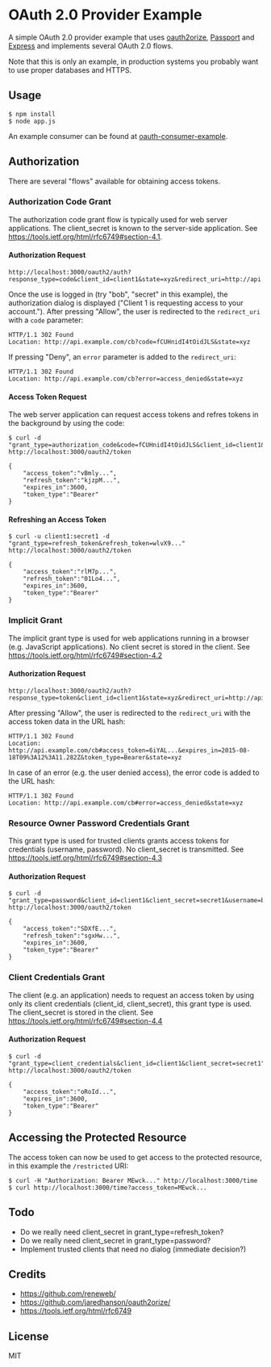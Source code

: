 OAuth 2.0 Provider Example
==========================

A simple OAuth 2.0 provider example that uses [oauth2orize](https://github.com/jaredhanson/oauth2orize), [Passport](http://passportjs.org/) and [Express](http://expressjs.com/) and implements several OAuth 2.0 flows.

Note that this is only an example, in production systems you probably want to use proper databases and HTTPS.


Usage
-----

```
$ npm install
$ node app.js
```

An example consumer can be found at [oauth-consumer-example](https://github.com/nicokaiser/oauth-consumer-example).


Authorization
-------------

There are several "flows" available for obtaining access tokens.

### Authorization Code Grant

The authorization code grant flow is typically used for web server applications. The client_secret is known to the server-side application. See https://tools.ietf.org/html/rfc6749#section-4.1.


#### Authorization Request

```
http://localhost:3000/oauth2/auth?response_type=code&client_id=client1&state=xyz&redirect_uri=http://api.example.com/cb
```

Once the use is logged in (try "bob", "secret" in this example), the authorization dialog is displayed ("Client 1 is requesting access to your account."). After pressing "Allow", the user is redirected to the `redirect_uri` with a `code` parameter:

```
HTTP/1.1 302 Found
Location: http://api.example.com/cb?code=fCUHnidI4tOidJLS&state=xyz
```

If pressing "Deny", an `error` parameter is added to the `redirect_uri`:

```
HTTP/1.1 302 Found
Location: http://api.example.com/cb?error=access_denied&state=xyz
```

#### Access Token Request

The web server application can request access tokens and refres tokens in the background by using the code:

```
$ curl -d "grant_type=authorization_code&code=fCUHnidI4tOidJLS&client_id=client1&client_secret=secret1&redirect_uri=http://api.example.com/cb" http://localhost:3000/oauth2/token
```

```
{
    "access_token":"vBmly...",
    "refresh_token":"kjzpM...",
    "expires_in":3600,
    "token_type":"Bearer"
}
```

#### Refreshing an Access Token

```
$ curl -u client1:secret1 -d "grant_type=refresh_token&refresh_token=wlvX9..." http://localhost:3000/oauth2/token
```

```
{
    "access_token":"rlM7p...",
    "refresh_token":"01Lo4...",
    "expires_in":3600,
    "token_type":"Bearer"
}
```


### Implicit Grant

The implicit grant type is used for web applications running in a browser (e.g. JavaScript applications). No client secret is stored in the client. See https://tools.ietf.org/html/rfc6749#section-4.2


#### Authorization Request

```
http://localhost:3000/oauth2/auth?response_type=token&client_id=client1&state=xyz&redirect_uri=http://api.example.com/cb
```

After pressing "Allow", the user is redirected to the `redirect_uri` with the access token data in the URL hash:

```
HTTP/1.1 302 Found
Location: http://api.example.com/cb#access_token=6iYAL...&expires_in=2015-08-18T09%3A12%3A11.282Z&token_type=Bearer&state=xyz
```

In case of an error (e.g. the user denied access), the error code is added to the URL hash:

```
HTTP/1.1 302 Found
Location: http://api.example.com/cb#error=access_denied&state=xyz
```


### Resource Owner Password Credentials Grant

This grant type is used for trusted clients grants access tokens for credentials (username, password). No client_secret is transmitted. See https://tools.ietf.org/html/rfc6749#section-4.3


#### Authorization Request

```
$ curl -d "grant_type=password&client_id=client1&client_secret=secret1&username=bob&password=secret" http://localhost:3000/oauth2/token
```

```
{
    "access_token":"SDXfE...",
    "refresh_token":"sgxHw...",
    "expires_in":3600,
    "token_type":"Bearer"
}
```

### Client Credentials Grant

The client (e.g. an application) needs to request an access token by using only its client credentials (client_id, client_secret), this grant type is used. The client_secret is stored in the client. See https://tools.ietf.org/html/rfc6749#section-4.4


#### Authorization Request

```
$ curl -d "grant_type=client_credentials&client_id=client1&client_secret=secret1" http://localhost:3000/oauth2/token
```

```
{
    "access_token":"oRoId...",
    "expires_in":3600,
    "token_type":"Bearer"
}
```


Accessing the Protected Resource
--------------------------------

The access token can now be used to get access to the protected resource, in this example the `/restricted` URI:

```
$ curl -H "Authorization: Bearer MEwck..." http://localhost:3000/time
$ curl http://localhost:3000/time?access_token=MEwck...
```


Todo
----
- Do we really need client_secret in grant_type=refresh_token?
- Do we really need client_secret in grant_type=password?
- Implement trusted clients that need no dialog (immediate decision?)


Credits
-------

- https://github.com/reneweb/
- https://github.com/jaredhanson/oauth2orize/
- https://tools.ietf.org/html/rfc6749


License
-------

MIT
